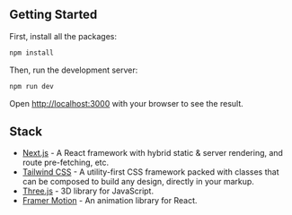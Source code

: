 
## Getting Started

First, install all the packages:

```bash
npm install
``` 

Then, run the development server:

```bash
npm run dev

```

Open [http://localhost:3000](http://localhost:3000) with your browser to see the result.

## Stack

- [Next.js](https://nextjs.org/) - A React framework with hybrid static & server rendering, and route pre-fetching, etc.
- [Tailwind CSS](https://tailwindcss.com/) - A utility-first CSS framework packed with classes that can be composed to build any design, directly in your markup. 
- [Three.js](https://threejs.org/) - 3D library for JavaScript.
- [Framer Motion](https://www.framer.com/motion/) - An animation library for React.
